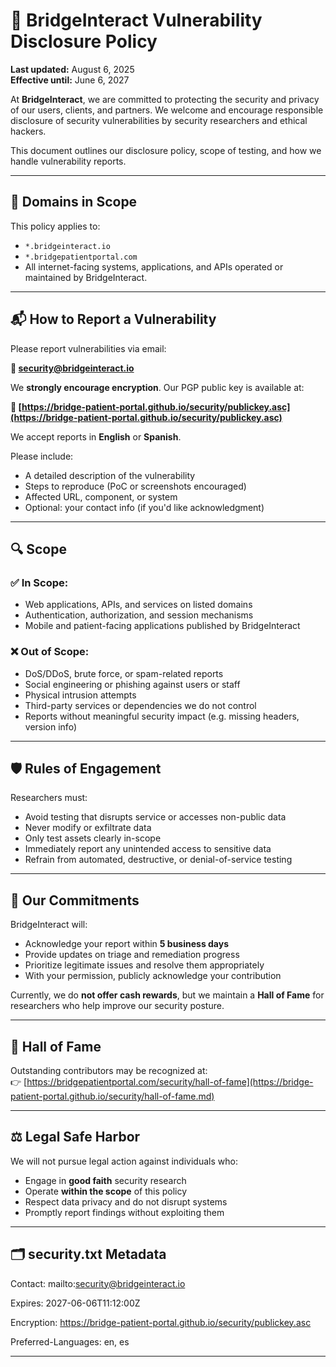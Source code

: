 # 🔐 BridgeInteract Vulnerability Disclosure Policy

**Last updated:** August 6, 2025  
**Effective until:** June 6, 2027

At **BridgeInteract**, we are committed to protecting the security and privacy of our users, clients, and partners. We welcome and encourage responsible disclosure of security vulnerabilities by security researchers and ethical hackers.

This document outlines our disclosure policy, scope of testing, and how we handle vulnerability reports.

---

## 📍 Domains in Scope

This policy applies to:

- `*.bridgeinteract.io`
- `*.bridgepatientportal.com`
- All internet-facing systems, applications, and APIs operated or maintained by BridgeInteract.

---

## 📬 How to Report a Vulnerability

Please report vulnerabilities via email:

**📧 [security@bridgeinteract.io](mailto:security@bridgeinteract.io)**

We **strongly encourage encryption**. Our PGP public key is available at:

**🔐 [https://bridge-patient-portal.github.io/security/publickey.asc](https://bridge-patient-portal.github.io/security/publickey.asc)**

We accept reports in **English** or **Spanish**.

Please include:

- A detailed description of the vulnerability
- Steps to reproduce (PoC or screenshots encouraged)
- Affected URL, component, or system
- Optional: your contact info (if you'd like acknowledgment)

---

## 🔍 Scope

### ✅ In Scope:
- Web applications, APIs, and services on listed domains
- Authentication, authorization, and session mechanisms
- Mobile and patient-facing applications published by BridgeInteract

### ❌ Out of Scope:
- DoS/DDoS, brute force, or spam-related reports
- Social engineering or phishing against users or staff
- Physical intrusion attempts
- Third-party services or dependencies we do not control
- Reports without meaningful security impact (e.g. missing headers, version info)

---

## 🛡️ Rules of Engagement

Researchers must:

- Avoid testing that disrupts service or accesses non-public data
- Never modify or exfiltrate data
- Only test assets clearly in-scope
- Immediately report any unintended access to sensitive data
- Refrain from automated, destructive, or denial-of-service testing

---

## 📅 Our Commitments

BridgeInteract will:

- Acknowledge your report within **5 business days**
- Provide updates on triage and remediation progress
- Prioritize legitimate issues and resolve them appropriately
- With your permission, publicly acknowledge your contribution

Currently, we do **not offer cash rewards**, but we maintain a **Hall of Fame** for researchers who help improve our security posture.

---

## 🏅 Hall of Fame

Outstanding contributors may be recognized at:  
👉 [https://bridgepatientportal.com/security/hall-of-fame](https://bridge-patient-portal.github.io/security/hall-of-fame.md)

---

## ⚖️ Legal Safe Harbor

We will not pursue legal action against individuals who:

- Engage in **good faith** security research
- Operate **within the scope** of this policy
- Respect data privacy and do not disrupt systems
- Promptly report findings without exploiting them

---

## 🗂️ security.txt Metadata

Contact: mailto:security@bridgeinteract.io

Expires: 2027-06-06T11:12:00Z

Encryption: https://bridge-patient-portal.github.io/security/publickey.asc

Preferred-Languages: en, es

---
